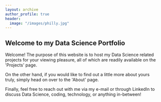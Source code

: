 ```yaml
---
layout: archive
author_profile: true
header:
  image: "/images/philly.jpg"
---
```


## Welcome to my Data Science Portfolio
Welcome! The purpose of this website is to host my Data Science related projects for your viewing pleasure, all of which are readily available on the 'Projects' page.

On the other hand, if you would like to find out a little more about yours truly, simply head on over to the 'About' page.

Finally, feel free to reach out with me via my e-mail or through LinkedIn to discuss Data Science, coding, technology, or anything in-between!
